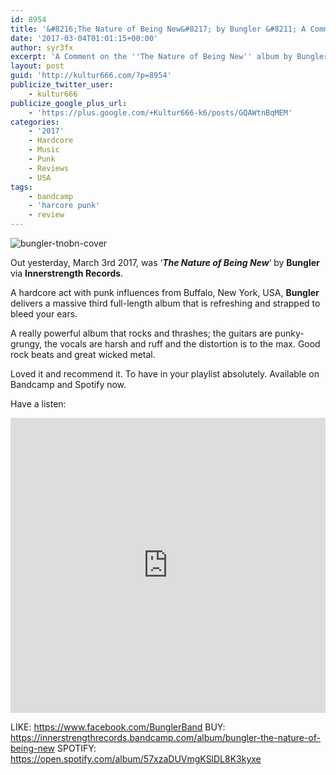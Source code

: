 ```yaml
---
id: 8954
title: '&#8216;The Nature of Being New&#8217; by Bungler &#8211; A Comment'
date: '2017-03-04T01:01:15+00:00'
author: syr3fx
excerpt: 'A Comment on the ''The Nature of Being New'' album by Bungler (2017).'
layout: post
guid: 'http://kultur666.com/?p=8954'
publicize_twitter_user:
    - kultur666
publicize_google_plus_url:
    - 'https://plus.google.com/+Kultur666-k6/posts/GQAWtnBqMEM'
categories:
    - '2017'
    - Hardcore
    - Music
    - Punk
    - Reviews
    - USA
tags:
    - bandcamp
    - 'harcore punk'
    - review
---
```


![bungler-tnobn-cover](http://localhost:8080/wp-content/uploads/2017/03/bungler-tnobn-cover.jpg?w=680)

Out yesterday, March 3rd 2017, was ‘***The Nature of Being New***‘ by **Bungler** via **Innerstrength Records**.

A hardcore act with punk influences from Buffalo, New York, USA, **Bungler** delivers a massive third full-length album that is refreshing and strapped to bleed your ears.

A really powerful album that rocks and thrashes; the guitars are punky-grungy, the vocals are harsh and ruff and the distortion is to the max. Good rock beats and great wicked metal.

Loved it and recommend it. To have in your playlist absolutely. Available on Bandcamp and Spotify now.

Have a listen:

<iframe style="border: 0; width: 100%; height: 472px;" src="https://bandcamp.com/EmbeddedPlayer/album=3639138454/size=large/bgcol=333333/linkcol=e99708/tracklist=false/transparent=true/" seamless></iframe>

LIKE: <https://www.facebook.com/BunglerBand>
BUY: <https://innerstrengthrecords.bandcamp.com/album/bungler-the-nature-of-being-new>
SPOTIFY: <https://open.spotify.com/album/57xzaDUVmgKSlDL8K3kyxe>
